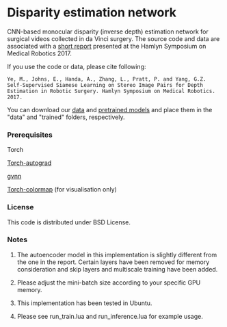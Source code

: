 # Disparity estimation network
CNN-based monocular disparity (inverse depth) estimation network for surgical videos collected in da Vinci surgery. The source code and data are associated with a [short report](https://arxiv.org/pdf/1705.08260.pdf) presented at the Hamlyn Symposium on Medical Robotics 2017. 

If you use the code or data, please cite following:

```
Ye, M., Johns, E., Handa, A., Zhang, L., Pratt, P. and Yang, G.Z. 
Self-Supervised Siamese Learning on Stereo Image Pairs for Depth 
Estimation in Robotic Surgery. Hamlyn Symposium on Medical Robotics. 2017.
 ```

You can download our [data]() and [pretrained models]() and place them in the "data" and "trained" folders, respectively.

### Prerequisites ###

Torch

[Torch-autograd](https://github.com/twitter/torch-autograd)

[gvnn](https://github.com/ankurhanda/gvnn)

[Torch-colormap](https://github.com/JannerM/torch-colormap) (for visualisation only)


### License ###

This code is distributed under BSD License.


### Notes ###

1. The autoencoder model in this implementation is slightly different from the one in the report. Certain layers have been removed for memory consideration and skip layers and multiscale training have been added.

2. Please adjust the mini-batch size according to your specific GPU memory.

3. This implementation has been tested in Ubuntu.

4. Please see run_train.lua and run_inference.lua for example usage.

